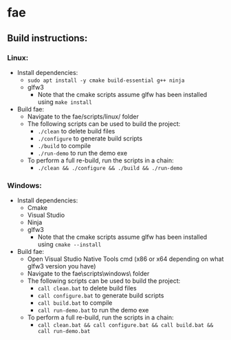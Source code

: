 # fae

## Build instructions:

### Linux:

- Install dependencies:
    - `sudo apt install -y cmake build-essential g++ ninja`
    - glfw3
        - Note that the cmake scripts assume glfw has been installed using `make install`
- Build fae:
    - Navigate to the fae/scripts/linux/ folder
    - The following scripts can be used to build the project:
        - `./clean` to delete build files
        - `./configure` to generate build scripts
        - `./build` to compile
        - `./run-demo` to run the demo exe
    - To perform a full re-build, run the scripts in a chain:
        - `./clean && ./configure && ./build && ./run-demo`

### Windows:

- Install dependencies:
    - Cmake
    - Visual Studio
    - Ninja
    - glfw3
        - Note that the cmake scripts assume glfw has been installed using `cmake --install`
- Build fae:
    - Open Visual Studio Native Tools cmd (x86 or x64 depending on what glfw3 version you have)
    - Navigate to the fae\scripts\windows\ folder
    - The following scripts can be used to build the project:
        - `call clean.bat` to delete build files
        - `call configure.bat` to generate build scripts
        - `call build.bat` to compile
        - `call run-demo.bat` to run the demo exe
    - To perform a full re-build, run the scripts in a chain:
        - `call clean.bat && call configure.bat && call build.bat && call run-demo.bat`
